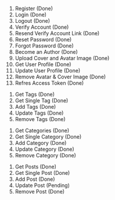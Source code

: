 <!-- USER Todos -->

1. Register (Done)
2. Login (Done)
3. Logout (Done)
4. Verify Account (Done)
5. Resend Verify Account Link (Done)
6. Reset Password (Done)
7. Forgot Password (Done)
8. Become an Author (Done)
9. Upload Cover and Avatar Image (Done)
10. Get User Profile (Done)
11. Update User Profile (Done)
12. Remove Avatar & Cover Image (Done)
13. Refres Access Token (Done)

<!-- TAGS Todos -->

1. Get Tags (Done)
2. Get Single Tag (Done)
3. Add Tags (Done)
4. Update Tags (Done)
5. Remove Tags (Done)

<!-- CATEGORY Todos -->

1. Get Categories (Done)
2. Get Single Category (Done)
3. Add Category (Done)
4. Update Category (Done)
5. Remove Category (Done)

<!-- Creating Post -->

1. Get Posts (Done)
2. Get Single Post (Done)
3. Add Post (Done)
4. Update Post (Pending)
5. Remove Post (Done)
